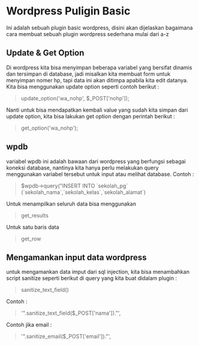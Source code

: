 # Wordpress Puligin Basic

Ini adalah sebuah plugin basic wordpress, disini akan dijelaskan bagaimana cara membuat sebuah plugin wordpress sederhana mulai dari a-z

## Update & Get Option

Di wordpress kita bisa menyimpan beberapa variabel yang bersifat dinamis dan tersimpan di database, jadi misalkan kita membuat form untuk menyimpan nomer hp, tapi data ini akan ditimpa apabila kita edit datanya. Kita bisa menggunakan update option seperti contoh berikut :
<blockquote> update_option('wa_nohp', $_POST['nohp']);</blockquote>

Nanti untuk bisa mendapatkan kembali value yang sudah kita simpan dari update option, kita bisa lakukan get option dengan perintah berikut :
<blockquote> get_option('wa_nohp'); </blockquote>

## wpdb

variabel wpdb ini adalah bawaan dari wordpress yang berfungsi sebagai koneksi database, nantinya kita hanya perlu melakukan query menggunakan variabel tersebut untuk input atau melihat database. Contoh :
<blockquote> $wpdb->query("INSERT INTO `sekolah_pg` (`sekolah_nama`,`sekolah_kelas`,`sekolah_alamat`) </blockquote>

Untuk menampilkan seluruh data bisa menggunakan
<blockquote> get_results </blockquote>
Untuk satu baris data
<blockquote> get_row </blockquote>

## Mengamankan input data wordpress

untuk mengamankan data imput dari sql injection, kita bisa menambahkan script sanitize seperti berikut di query yang kita buat didalam plugin :
<blockquote> sanitize_text_field() </blockquote>
Contoh :
<blockquote> '".sanitize_text_field($_POST['nama'])."', </blockquote>
Contoh jika email :
<blockquote> '".sanitize_email($_POST['email'])."', </blockquote> 